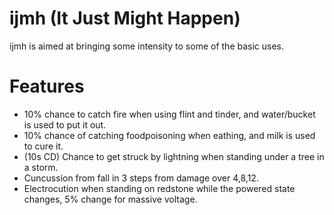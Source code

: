 ijmh (It Just Might Happen)
====

ijmh is aimed at bringing some intensity  to some of the basic uses.

Features
====
- 10% chance to catch fire when using flint and tinder, and water/bucket is used to put it out.
- 10% chance of catching foodpoisoning when eathing, and milk is used to cure it.
- (10s CD) Chance to get struck by lightning when standing under a tree in a storm.
- Cuncussion from fall in 3 steps from damage over 4,8,12.
- Electrocution when standing on redstone while the powered state changes, 5% change for massive voltage.